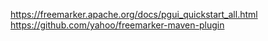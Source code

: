 https://freemarker.apache.org/docs/pgui_quickstart_all.html
https://github.com/yahoo/freemarker-maven-plugin